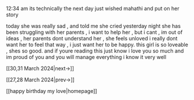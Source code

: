 
12:34 am
its technically the next day 
just wished mahathi and put on her story

today she was really sad , and told me she cried yesterday night
she has been struggling with her parents , i want to help her , but i cant , im out of ideas , her parents dont understand her , she feels unloved
i really dont want her to feel that way , i just want her to be happy.
this girl is so loveable , shes so good.
and if youre reading this 
just know i love you so much and im proud of you and you will manage everything i know it very well

[[30,31 March 2024|next->]]

[[27,28 March 2024|prev->]]

[[happy birthday my love|homepage]]